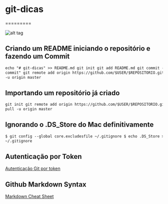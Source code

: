 # git-dicas

=========

![alt tag](http://i.imgur.com/q9Saz4s.jpg)

## Criando um README iniciando o repositório e fazendo um Commit

```html
echo "# git-dicas" >> README.md git init git add README.md git commit -m "first
commit" git remote add origin https://github.com/$USER/$REPOSITORIO.git git push
-u origin master
```

## Importando um repositório já criado

```html
git init git remote add origin https://github.com/$USER/$REPOSITORIO.git git
pull -u origin master
```

## Ignorando o .DS_Store do Mac definitivamente

```html
$ git config --global core.excludesfile ~/.gitignore $ echo .DS_Store >>
~/.gitignore
```

## Autenticação por Token

[Autenticação Git por token](https://www.alura.com.br/artigos/nova-exigencia-do-git-de-autenticacao-por-token-o-que-e-o-que-devo-fazer)

## Github Markdown Syntax

[Markdown Cheat Sheet](https://enterprise.github.com/downloads/en/markdown-cheatsheet.pdf)
